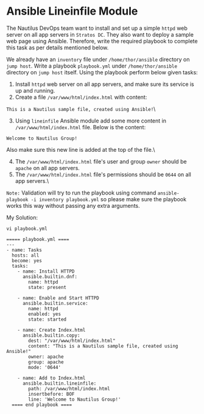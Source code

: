 # Ansible Lineinfile Module

The Nautilus DevOps team want to install and set up a simple `httpd` web server on all app servers in `Stratos DC`. They also want to deploy a sample web page using Ansible. Therefore, write the required playbook to complete this task as per details mentioned below.

We already have an `inventory` file under `/home/thor/ansible` directory on `jump host`. Write a playbook `playbook.yml` under `/home/thor/ansible` directory on `jump host` itself. Using the playbook perform below given tasks:

1. Install `httpd` web server on all app servers, and make sure its service is up and running.
2. Create a file `/var/www/html/index.html` with content:

`This is a Nautilus sample file, created using Ansible!`\


3. Using `lineinfile` Ansible module add some more content in `/var/www/html/index.html` file. Below is the content:

`Welcome to Nautilus Group!`

Also make sure this new line is added at the top of the file.\


4. The `/var/www/html/index.html` file's user and group `owner` should be `apache` on all app servers.
5. The `/var/www/html/index.html` file's permissions should be `0644` on all app servers.\


`Note:` Validation will try to run the playbook using command `ansible-playbook -i inventory playbook.yml` so please make sure the playbook works this way without passing any extra arguments.



My Solution:

```
vi playbook.yml

===== playbook.yml ====
---
- name: Tasks
  hosts: all
  become: yes
  tasks:
    - name: Install HTTPD
      ansible.builtin.dnf:
        name: httpd
        state: present

    - name: Enable and Start HTTPD
      ansible.builtin.service:
        name: httpd
        enabled: yes
        state: started

    - name: Create Index.html
      ansible.builtin.copy:
        dest: "/var/www/html/index.html"
        content: "This is a Nautilus sample file, created using Ansible!"
        owner: apache
        group: apache
        mode: '0644'

    - name: Add to Index.html
      ansible.builtin.lineinfile:
        path: /var/www/html/index.html
        insertbefore: BOF
        line: 'Welcome to Nautilus Group!'
  ==== end playbook ====
  
  

```
